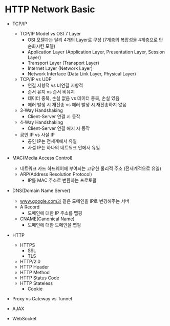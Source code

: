 # HTTP Network Basic

- TCP/IP
    - TCP/IP Model vs OSI 7 Layer
        - OSI 모델과는 달리 4개의 Layer로 구성 (7계층의 복잡성을 4계층으로 단순화시킨 모델)
        - Application Layer (Application Layer, Presentation Layer, Session Layer)
        - Transport Layer (Transport Layer)
        - Internet Layer (Network Layer)
        - Network Interface (Data Link Layer, Physical Layer)
    - TCP/IP vs UDP
        - 연결 지향적 vs 비연결 지향적
        - 순서 유지 vs 순서 비유지
        - 데이터 중복, 손실 없음 vs 데이터 중복, 손실 있음
        - 에러 발생 시 재전송 vs 에러 발생 시 재전송하지 않음
    - 3-Way Handshaking
        - Client-Server 연결 시 동작
    - 4-Way Handshaking
        - Client-Server 연결 해지 시 동작  
    - 공인 IP vs 사설 IP
        - 공인 IP는 전세계에서 유일
        - 사설 IP는 하나의 네트워크 안에서 유일

- MAC(Media Access Control)
    - 네트워크 카드 하드웨어에 부여되는 고유한 물리적 주소 (전세계적으로 유일)
    - ARP(Address Resolution Protocol)
        - IP를 MAC 주소로 변환하는 프로토콜

- DNS(Domain Name Server)
    - www.google.com과 같은 도메인을 IP로 변경해주는 서버
    - A Record
        - 도메인에 대한 IP 주소를 맵핑
    - CNAME(Canonical Name)
        - 도메인에 대한 도메인을 맵핑

- HTTP
    - HTTPS
        - SSL
        - TLS
    - HTTP/2.0
    - HTTP Header
    - HTTP Method
    - HTTP Status Code
    - HTTP Stateless
        - Cookie

- Proxy vs Gateway vs Tunnel

- AJAX

- WebSocket
